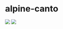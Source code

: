 # alpine-canto

[![](https://images.microbadger.com/badges/version/combro2k/alpine-canto.svg)](https://microbadger.com/images/combro2k/alpine-canto "Get your own version badge on microbadger.com")
[![](https://images.microbadger.com/badges/image/combro2k/alpine-canto.svg)](https://microbadger.com/images/combro2k/alpine-canto "Get your own image badge on microbadger.com")
